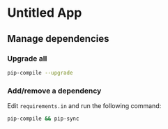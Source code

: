 # Untitled App

## Manage dependencies

### Upgrade all

```zsh
pip-compile --upgrade
```

### Add/remove a dependency

Edit `requirements.in` and run the following command:

```zsh
pip-compile && pip-sync
```
